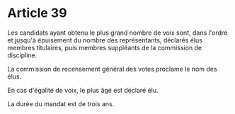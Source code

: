 # Article 39

Les candidats ayant obtenu le plus grand nombre de voix sont, dans l'ordre et  jusqu'à épuisement du nombre des représentants,  déclarés élus membres titulaires, puis membres suppléants de la commission de discipline.

La commission de recensement général des votes proclame le nom des élus.

En cas d'égalité de voix, le plus âgé est déclaré élu.

La durée du mandat est de trois ans.

